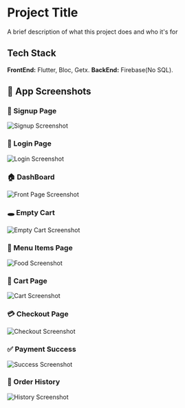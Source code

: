 
# Project Title

A brief description of what this project does and who it's for


## Tech Stack

**FrontEnd:** Flutter, Bloc, Getx.
**BackEnd:** Firebase(No SQL).


## 📸 App Screenshots

### 📝 Signup Page
![Signup Screenshot](screenshots/signup.jpg)

### 🔐 Login Page
![Login Screenshot](screenshots/login.jpg)

### 🏠 DashBoard 
![Front Page Screenshot](screenshots/frontpage.jpg)

### 🕳️ Empty Cart
![Empty Cart Screenshot](screenshots/emptyCart.jpg)

### 🍔 Menu Items Page
![Food Screenshot](screenshots/food.jpg)

### 🛒 Cart Page
![Cart Screenshot](screenshots/cart.jpg)

### 💳 Checkout Page
![Checkout Screenshot](screenshots/checkout.jpg)


### ✅ Payment Success 
![Success Screenshot](screenshots/Success.jpg)


### 📜 Order History
![History Screenshot](screenshots/history.jpg)



